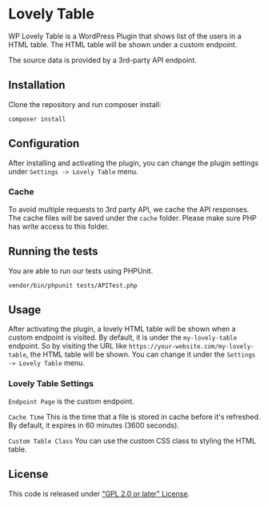 # Lovely Table

WP Lovely Table is a WordPress Plugin that shows list of the users in a HTML table. The HTML table will be shown under a custom endpoint. 

The source data is provided by a 3rd-party API endpoint. 


## Installation

Clone the repository and run composer install:

```composer install``` 


## Configuration

After installing and activating the plugin, you can change the plugin settings under `Settings -> Lovely Table` menu.


### Cache

To avoid multiple requests to 3rd party API, we cache the API responses.
The cache files will be saved under the `cache` folder. Please make sure PHP has write access to this folder.


## Running the tests

You are able to run our tests using PHPUnit. 

```vendor/bin/phpunit tests/APITest.php```


## Usage

After activating the plugin, a lovely HTML table will be shown when a custom endpoint is visited. 
By default, it is under the `my-lovely-table` endpoint. So by visiting the URL like `https://your-website.com/my-lovely-table`, the HTML table will be shown.
You can change it under the `Settings -> Lovely Table` menu.


### Lovely Table Settings

`Endpoint Page` is the custom endpoint.

`Cache Time`  This is the time that a file is stored in cache before it's refreshed. By default, it expires in 60 minutes (3600 seconds).

`Custom Table Class` You can use the custom CSS class to styling the HTML table.


## License

This code is released under ["GPL 2.0 or later" License](LICENSE).

